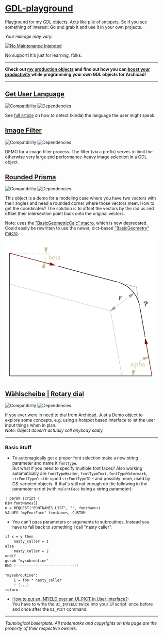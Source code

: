 # [GDL-playground](https://github.com/runxel/GDL-playground)
Playground for my GDL objects. Acts like pile of snippets. So if you see something of interest: Go and grab it and use it in your own projects.

_Your mileage may vary._

[![No Maintenance Intended](http://unmaintained.tech/badge.svg)](http://unmaintained.tech/)

No support!
It's just for learning, folks.

---

**Check out [my production objects](https://github.com/runxel/ArchiCAD-Objects) and find out how you can [boost your productivity](https://github.com/runxel/GDL-sublime) while programming your own GDL objects for Archicad!**

---

## [Get User Language](objects/Get-Language)
![Compatibility](https://img.shields.io/badge/compatibility-tbd-lightgrey?style=flat-square&logo=archicad&logoColor=white)
![Dependencies](https://img.shields.io/badge/dependencies-none-a9dfbf?style=flat-square)

See [full article](https://lucasbecker.de/posts/detecting-user-s-language-via-gdl) on how to detect (kinda) the language the user might speak.


## [Image Filter](objects/Image-Filter)
![Compatibility](https://img.shields.io/badge/compatibility-18_▲-lightgrey?style=flat-square&logo=archicad&logoColor=white)
![Dependencies](https://img.shields.io/badge/dependencies-none-a9dfbf?style=flat-square)

DEMO for a image filter process. The filter (via a prefix) serves to limit the otherwise very large and performance-heavy image selection in a GDL object.


## [Rounded Prisma](objects/Rounded-Prisma)
![Compatibility](https://img.shields.io/badge/compatibility-21_▲-lightgrey?style=flat-square&logo=archicad&logoColor=white)
![Dependencies](https://img.shields.io/badge/dependencies-yes-ff7979?style=flat-square)

This object is a demo for a modeling case where you have two vectors with their angles and need a rounded corner where those vectors meet. How to get the coordinates?
The solution is to offset the vectors by the radius and offset their intersection point back onto the original vectors.

Note: uses the ["BasicGeometricCalc" macro](http://gdl.graphisoft.com/tips-and-tricks/calling-basicgeometriccalc-macro), which is now deprecated. Could easily be rewritten to use the newer, dict-based ["BasicGeometry" macro](http://gdl.graphisoft.com/tips-and-tricks/using-basicgeometry-macro).

![Rounded Prisma](img/rounded-prisma.png)

## [Wählscheibe | Rotary dial](objects/Wählscheibe)
![Compatibility](https://img.shields.io/badge/compatibility-23_▲-lightgrey?style=flat-square&logo=archicad&logoColor=white)
![Dependencies](https://img.shields.io/badge/dependencies-none-a9dfbf?style=flat-square)

If you ever were in need to dial from Archicad. Just a Demo object to explore some concepts, e.g. using a hotspot based interface to let the user input things when in plan.  
_Note: Object doesn't actually call anybody sadly._


---

### Basic Stuff

- To automagically get a proper font selection make a new string parameter and name it `fontType`.  
But what if you need to specify multiple font faces? Also working automatically are `fontTypeHeader`, `fontTypeText`, `fontTypeWatermark`, `strFontTypeCustOrig`and `strFontTypeID` – and possibly more, used by GS-scripted objects.
If that's still not enough do the following in the parameter script (with `myFontFace` being a string parameter):
```
! param script !
DIM fontNames[]
n = REQUEST("FONTNAMES_LIST", "", fontNames)
VALUES "myFontFace" fontNames, CUSTOM
```
- You can't pass parameters or arguments to subroutines. Instead you have to fall back to something I call "nasty caller":  
```
if x = y then
	nasty_caller = 1
else
	nasty_caller = 2
endif
gosub "mysubroutine"
END !----------------------------!

"mysubroutine":
	i = foo * nasty_caller
	! (...)
return
```
- [How to put an INFIELD over an UI_PICT in User Interface?](https://archicad-talk.graphisoft.com/viewtopic.php?f=6&t=69617):  
You have to write the `UI_INFIELD` twice into your UI script: once before and once after the `UI_PICT` command.

---

_Tautological boilerplate: All trademarks and copyrights on this page are the property of their respective owners._